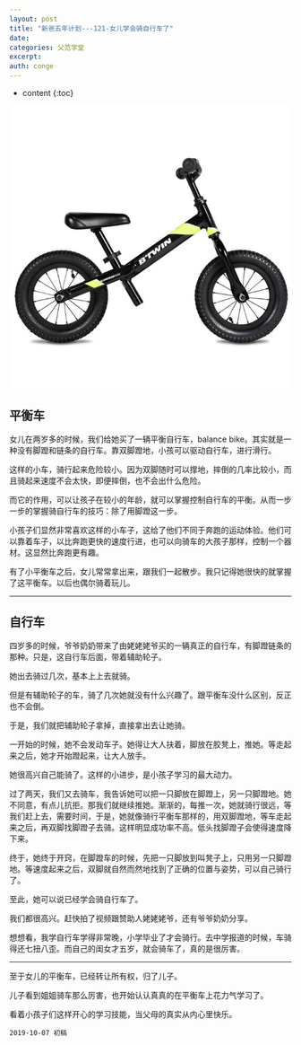 ```yaml
---
layout: post
title: "新爸五年计划---121-女儿学会骑自行车了"
date:
categories: 父范学堂
excerpt:
auth: conge
---
```

* content
{:toc}

![ ](/assets/images/父范学堂/118382-c99c8edbfca9fa67.png)


## 平衡车

女儿在两岁多的时候，我们给她买了一辆平衡自行车，balance bike。其实就是一种没有脚蹬和链条的自行车。靠双脚蹬地，小孩可以驱动自行车，进行滑行。

这样的小车，骑行起来危险较小。因为双脚随时可以撑地，摔倒的几率比较小，而且骑起来速度不会太快，即便摔倒，也不会出什么危险。

而它的作用，可以让孩子在较小的年龄，就可以掌握控制自行车的平衡。从而一步一步的掌握骑自行车的技巧：除了用脚蹬这一步。

小孩子们显然非常喜欢这样的小车子，这给了他们不同于奔跑的运动体验。他们可以靠着车子，以比奔跑更快的速度行进，也可以向骑车的大孩子那样，控制一个器材。这显然比奔跑更有趣。

有了小平衡车之后，女儿常常拿出来，跟我们一起散步。我只记得她很快的就掌握了这平衡车。以后也偶尔骑着玩儿。

------

## 自行车

四岁多的时候，爷爷奶奶带来了由姥姥姥爷买的一辆真正的自行车，有脚蹬链条的那种。只是，这自行车后面，带着辅助轮子。

她出去骑过几次，基本上上去就骑。

但是有辅助轮子的车，骑了几次她就没有什么兴趣了。跟平衡车没什么区别，反正也不会倒。

于是，我们就把辅助轮子拿掉，直接拿出去让她骑。

一开始的时候，她不会发动车子。她得让大人扶着，脚放在胶凳上，推她。等走起来之后，她才开始蹬起来，让大人放手。

她很高兴自己能骑了。这样的小进步，是小孩子学习的最大动力。

过了两天，我们又去骑车，我告诉她可以把一只脚放在脚蹬上，另一只脚蹬地。她不同意，有点儿抗拒。那我们就继续推她。渐渐的，每推一次，她就骑行很远，等我们赶上去，需要时间，于是，她就像骑行平衡车那样的，用双脚蹬地，等车走起来之后，再双脚找脚蹬子去骑。这样明显成功率不高。低头找脚蹬子会使得速度降下来。

终于，她终于开窍，在脚蹬车的时候，先把一只脚放到叫凳子上，只用另一只脚蹬地。等速度起来之后，双脚就自然而然地找到了正确的位置与姿势，可以自己骑行了。

至此，她可以说已经学会骑自行车了。

我们都很高兴。赶快拍了视频跟赞助人姥姥姥爷，还有爷爷奶奶分享。

想想看，我学自行车学得非常晚，小学毕业了才会骑行。去中学报道的时候，车骑得还七扭八歪。而自己的闺女才五岁，就会骑车了，真的是很厉害。

---

至于女儿的平衡车，已经转让所有权，归了儿子。

儿子看到姐姐骑车那么厉害，也开始认认真真的在平衡车上花力气学习了。

看着小孩子们这样开心的学习技能，当父母的真实从内心里快乐。

```
2019-10-07 初稿
```



